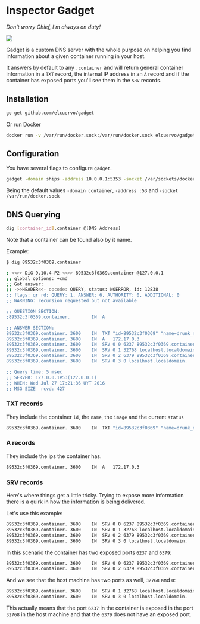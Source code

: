 # Inspector Gadget
_Don't worry Chief, I'm always on duty!_

![](http://clipset.20minutos.es/wp-content/uploads/2013/10/gadget.jpg)

Gadget is a custom DNS server with the whole purpose on helping you find
information about a given container running in your host.

It answers by default to any `.container` and will return general container
information in a `TXT` record, the internal IP address in an `A` record and if
the container has exposed ports you'll see them in the `SRV` records.

## Installation

```bash
go get github.com/elcuervo/gadget
```

Or run Docker

```bash
docker run -v /var/run/docker.sock:/var/run/docker.sock elcuervo/gadget
```

## Configuration

You have several flags to configure `gadget`.

```bash
gadget -domain ships -address 10.0.0.1:5353 -socket /var/sockets/docker.sock
```

Being the default values `-domain container`, `-address :53` and `-socket /var/run/docker.sock`

## DNS Querying

```bash
dig [container_id].container @[DNS Address]
```

Note that a container can be found also by it name.

Example:

```bash
$ dig 89532c3f0369.container
```

```bash
; <<>> DiG 9.10.4-P2 <<>> 89532c3f0369.container @127.0.0.1
;; global options: +cmd
;; Got answer:
;; ->>HEADER<<- opcode: QUERY, status: NOERROR, id: 12838
;; flags: qr rd; QUERY: 1, ANSWER: 6, AUTHORITY: 0, ADDITIONAL: 0
;; WARNING: recursion requested but not available

;; QUESTION SECTION:
;89532c3f0369.container.		IN	A

;; ANSWER SECTION:
89532c3f0369.container.	3600	IN	TXT	"id=89532c3f0369" "name=drunk_newton" "image=redis" "status=running"
89532c3f0369.container.	3600	IN	A	172.17.0.3
89532c3f0369.container.	3600	IN	SRV	0 0 6237 89532c3f0369.container.
89532c3f0369.container.	3600	IN	SRV	0 1 32768 localhost.localdomain.
89532c3f0369.container.	3600	IN	SRV	0 2 6379 89532c3f0369.container.
89532c3f0369.container.	3600	IN	SRV	0 3 0 localhost.localdomain.

;; Query time: 5 msec
;; SERVER: 127.0.0.1#53(127.0.0.1)
;; WHEN: Wed Jul 27 17:21:36 UYT 2016
;; MSG SIZE  rcvd: 427
```

### TXT records

They include the container `id`, the `name`, the `image` and the current
`status`

```bash
89532c3f0369.container.	3600	IN	TXT	"id=89532c3f0369" "name=drunk_newton" "image=redis" "status=running"
```

### A records

They include the ips the container has.

```bash
89532c3f0369.container.	3600	IN	A	172.17.0.3
```
### SRV records

Here's where things get a little tricky. Trying to expose more information there
is a quirk in how the information is being delivered.

Let's use this example:

```bash
89532c3f0369.container.	3600	IN	SRV	0 0 6237 89532c3f0369.container.
89532c3f0369.container.	3600	IN	SRV	0 1 32768 localhost.localdomain.
89532c3f0369.container.	3600	IN	SRV	0 2 6379 89532c3f0369.container.
89532c3f0369.container.	3600	IN	SRV	0 3 0 localhost.localdomain.
```

In this scenario the container has two exposed ports `6237` and `6379`:

```bash
89532c3f0369.container.	3600	IN	SRV	0 0 6237 89532c3f0369.container.
89532c3f0369.container.	3600	IN	SRV	0 2 6379 89532c3f0369.container.
```

And we see that the host machine has two ports as well, `32768` and `0`:

```bash
89532c3f0369.container.	3600	IN	SRV	0 1 32768 localhost.localdomain.
89532c3f0369.container.	3600	IN	SRV	0 3 0 localhost.localdomain.
```

This actually means that the port `6237` in the container is exposed in the port
`32768` in the host machine and that the `6379` does not have an exposed port.
